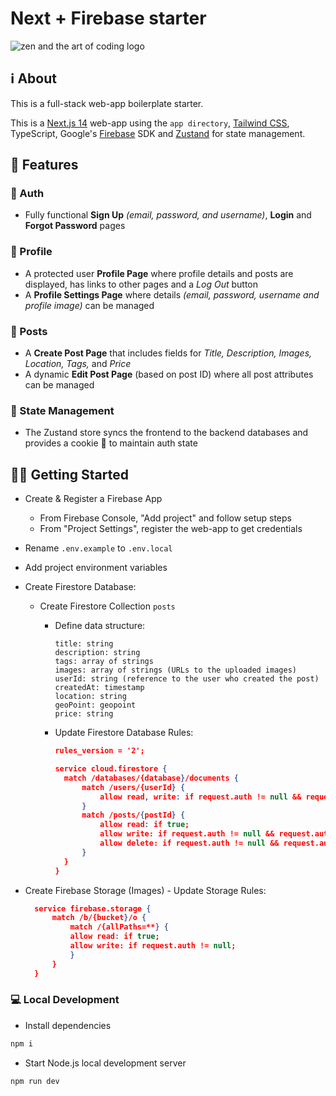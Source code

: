 # Next + Firebase starter

![zen and the art of coding logo](https://res.cloudinary.com/dwvlpyo5f/image/upload/v1718811910/next-firebase-starter_v6dold.jpg)

## ℹ️ About

This is a full-stack web-app boilerplate starter.

This is a [Next.js 14](https://nextjs.org/) web-app using the `app directory`, [Tailwind CSS](https://tailwindcss.com/), TypeScript, Google's [Firebase](https://firebase.google.com/) SDK and [Zustand](https://docs.pmnd.rs/zustand/getting-started/introduction) for state management.

## 🔔 Features

### 🔐 Auth

- Fully functional **Sign Up** _(email, password, and username)_, **Login** and **Forgot Password** pages

### 👤 Profile

- A protected user **Profile Page** where profile details and posts are displayed, has links to other pages and a _Log Out_ button
- A **Profile Settings Page** where details _(email, password, username and profile image)_ can be managed

### 📝 Posts

- A **Create Post Page** that includes fields for _Title, Description, Images, Location, Tags,_ and _Price_
- A dynamic **Edit Post Page** (based on post ID) where all post attributes can be managed

### 🐻 State Management

- The Zustand store syncs the frontend to the backend databases and provides a cookie 🍪 to maintain auth state

## 🏃‍➡️ Getting Started

- Create & Register a Firebase App
  - From Firebase Console, "Add project" and follow setup steps
  - From "Project Settings", register the web-app to get credentials
- Rename `.env.example` to `.env.local`
- Add project environment variables
- Create Firestore Database:

  - Create Firestore Collection `posts`

    - Define data structure:
      ```
      title: string
      description: string
      tags: array of strings
      images: array of strings (URLs to the uploaded images)
      userId: string (reference to the user who created the post)
      createdAt: timestamp
      location: string
      geoPoint: geopoint
      price: string
      ```
    - Update Firestore Database Rules:

      ```json
      rules_version = '2';

      service cloud.firestore {
        match /databases/{database}/documents {
            match /users/{userId} {
                allow read, write: if request.auth != null && request.auth.uid == userId;
            }
            match /posts/{postId} {
                allow read: if true;
                allow write: if request.auth != null && request.auth.uid == request.resource.data.userId;
                allow delete: if request.auth != null && request.auth.uid == resource.data.userId;
            }
        }
      }
      ```

- Create Firebase Storage (Images) - Update Storage Rules:

  ```json
    service firebase.storage {
        match /b/{bucket}/o {
            match /{allPaths=**} {
            allow read: if true;
            allow write: if request.auth != null;
            }
        }
    }
  ```

### 💻 Local Development

- Install dependencies

```bash
npm i
```

- Start Node.js local development server

```bash
npm run dev
```

